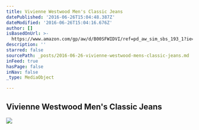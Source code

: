 ```yaml
---
title: Vivienne Westwood Men's Classic Jeans
datePublished: '2016-06-26T15:04:48.387Z'
dateModified: '2016-06-26T15:04:16.676Z'
author: []
isBasedOnUrl: >-
  https://www.amazon.com/gp/aw/d/B00SFWIDVI/ref=pd_aw_sim_sbs_193_1?ie=UTF8&dpID=41gZNy6dUeL&dpSrc=sims&preST=_AC_UL100_SR100%2C100_&refRID=1YZGS9J99YPXQP4NC744
description: ''
starred: false
sourcePath: _posts/2016-06-26-vivienne-westwood-mens-classic-jeans.md
inFeed: true
hasPage: false
inNav: false
_type: MediaObject

---
```

<article style=""><h1>Vivienne Westwood Men's Classic Jeans</h1><img src="http://ecx.images-amazon.com/images/I/41gZNy6dUeL.jpg" /></article>
